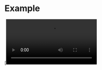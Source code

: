 # Example
[![Watch the video](https://user-images.githubusercontent.com/16369351/113867273-01cdb580-97b7-11eb-9271-ca4592523db1.mp4)

